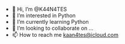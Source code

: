 - 👋 Hi, I’m @K44N4TES
- 👀 I’m interested in Python 
- 🌱 I’m currently learning Python
- 💞️ I’m looking to collaborate on ...
- 📫 How to reach me kaan4tes@icloud.com

<!---
K44N4TES/K44N4TES is a ✨ special ✨ repository because its `README.md` (this file) appears on your GitHub profile.
You can click the Preview link to take a look at your changes.
--->

